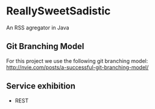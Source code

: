 ReallySweetSadistic
===================

An RSS agregator in Java

Git Branching Model
-------------------

For this project we use the following git branching model: http://nvie.com/posts/a-successful-git-branching-model/

Service exhibition
------------------

* REST
